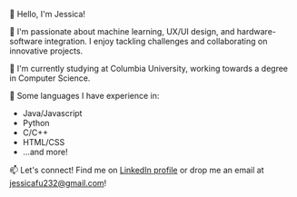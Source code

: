 <!--
**jessicafu232/jessicafu232** is a ✨ _special_ ✨ repository because its `README.md` (this file) appears on your GitHub profile.

Here are some ideas to get you started:

- 🔭 I’m currently working on ...
- 🌱 I’m currently learning ...
- 👯 I’m looking to collaborate on ...
- 🤔 I’m looking for help with ...
- 💬 Ask me about ...
- 📫 How to reach me: ...
- 😄 Pronouns: ...
- ⚡ Fun fact: ...
-->

👋 Hello, I'm Jessica!

🚀 I'm passionate about machine learning, UX/UI design, and hardware-software integration. I enjoy tackling challenges and collaborating on innovative projects.

📖 I'm currently studying at Columbia University, working towards a degree in Computer Science.

🔧 Some languages I have experience in:
* Java/Javascript
* Python
* C/C++
* HTML/CSS
* ...and more!

📫 Let's connect! Find me on [LinkedIn profile](https://www.linkedin.com/in/jessica-t-fu/) or drop me an email at jessicafu232@gmail.com!
